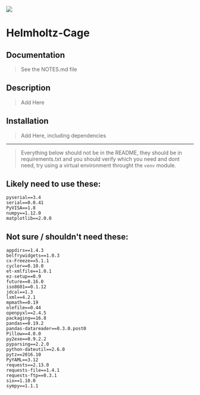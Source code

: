 <img src="http://static1.squarespace.com/static/56be17432b8dde53317647fc/t/571585e022482effba713a46/1492284284473/?format=1500w">

# Helmholtz-Cage

## Documentation
> See the NOTES.md file

## Description
> Add Here

## Installation
> Add Here, including dependencies
---
>Everything below should not be in the README, they should be in requirements.txt and you should verify which you need and dont need, try using a virtual environment throught the `venv` module.
## Likely need to use these:
```
pyserial==3.4
serial==0.0.41
PyVISA==1.8
numpy==1.12.0
matplotlib==2.0.0
```

## Not sure / shouldn't need these:
```
appdirs==1.4.3
belfrywidgets==1.0.3
cx-Freeze==5.1.1
cycler==0.10.0
et-xmlfile==1.0.1
ez-setup==0.9
future==0.16.0
iso8601==0.1.12
jdcal==1.3
lxml==4.2.1
mpmath==0.19
olefile==0.44
openpyxl==2.4.5
packaging==16.8
pandas==0.19.2
pandas-datareader==0.3.0.post0
Pillow==4.0.0
py2exe==0.9.2.2
pyparsing==2.2.0
python-dateutil==2.6.0
pytz==2016.10
PyYAML==3.12
requests==2.13.0
requests-file==1.4.1
requests-ftp==0.3.1
six==1.10.0
sympy==1.1.1
```